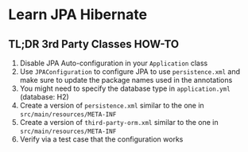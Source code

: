 Learn JPA Hibernate
===================

## TL;DR 3rd Party Classes HOW-TO

1. Disable JPA Auto-configuration in your `Application` class
2. Use `JPAConfiguration` to configure JPA to use `persistence.xml` and make sure to 
   update the package names used in the annotations
3. You might need to specify the database type in `application.yml` (database: H2)
4. Create a version of `persistence.xml` similar to the one in `src/main/resources/META-INF`
5. Create a version of `third-party-orm.xml` similar to the one in `src/main/resources/META-INF`
6. Verify via a test case that the configuration works